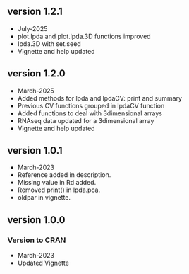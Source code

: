 ## version 1.2.1
- July-2025
- plot.lpda and plot.lpda.3D functions improved
- lpda.3D with set.seed
- Vignette and help updated

## version 1.2.0
- March-2025
- Added methods for lpda and lpdaCV: print and summary
- Previous CV functions grouped in lpdaCV function
- Added functions to deal with 3dimensional arrays
- RNAseq data updated for a 3dimensional array
- Vignette and help updated


## version 1.0.1
- March-2023
- Reference added in description.
- Missing value in Rd added.
- Removed print() in lpda.pca.
- oldpar in vignette.


## version 1.0.0
### Version to CRAN
- March-2023
- Updated Vignette





